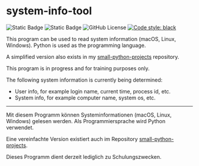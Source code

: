 # system-info-tool

![Static Badge](https://img.shields.io/badge/python-3.12-blue)
![Static Badge](https://img.shields.io/badge/python-3.13-blue)
![GitHub License](https://img.shields.io/github/license/niftycode/system-info-tool)
[![Code style: black](https://img.shields.io/badge/code%20style-black-000000.svg)](https://github.com/psf/black)

This program can be used to read system information (macOS, Linux, Windows). Python is used as the programming language.

A simplified version also exists in my [small-python-projects](https://github.com/niftycode/small-python-projects) repository.

This program is in progress and for training purposes only.

The following system information is currently being determined:

* User info, for example login name, current time, process id, etc.
* System info, for example computer name, system os, etc.

---

Mit diesem Programm können Systeminformationen (macOS, Linux, Windows) gelesen werden. Als Programmiersprache wird Python verwendet.

Eine vereinfachte Version existiert auch im Repository [small-python-projects](https://github.com/niftycode/small-python-projects).

Dieses Programm dient derzeit lediglich zu Schulungszwecken.



